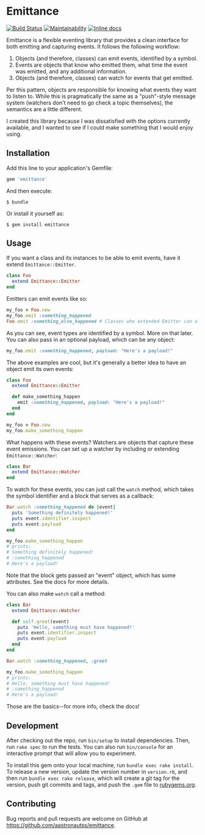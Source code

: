 # Emittance

[![Build Status](https://travis-ci.org/aastronautss/emittance.svg?branch=master)](https://travis-ci.org/aastronautss/emittance)
[![Maintainability](https://api.codeclimate.com/v1/badges/b5900e32c5a385c96c95/maintainability)](https://codeclimate.com/github/aastronautss/emittance/maintainability)
[![Inline docs](http://inch-ci.org/github/aastronautss/emittance.svg?branch=master)](http://inch-ci.org/github/aastronautss/emittance)

Emittance is a flexible eventing library that provides a clean interface for both emitting and capturing events. It follows the following workflow:

1. Objects (and therefore, classes) can emit events, identified by a symbol.
2. Events are objects that know who emitted them, what time the event was emitted, and any additional information.
3. Objects (and therefore, classes) can watch for events that get emitted.

Per this pattern, objects are responsible for knowing what events they want to listen to. While this is pragmatically the same as a "push"-style message system (watchers don't need to go check a topic themselves), the semantics are a little different.

I created this library because I was dissatisfied with the options currently available, and I wanted to see if I could make something that I would enjoy using.

## Installation

Add this line to your application's Gemfile:

```ruby
gem 'emittance'
```

And then execute:

    $ bundle

Or install it yourself as:

    $ gem install emittance

## Usage

If you want a class and its instances to be able to emit events, have it extend `Emittance::Emitter`.

```ruby
class Foo
  extend Emittance::Emitter
end
```

Emitters can emit events like so:

```ruby
my_foo = Foo.new
my_foo.emit :something_happened
Foo.emit :something_else_happened # Classes who extended Emitter can also emit events!
```

As you can see, event types are identified by a symbol. More on that later. You can also pass in an optional payload, which can be any object:

```ruby
my_foo.emit :something_happened, payload: "Here's a payload!"
```

The above examples are cool, but it's generally a better idea to have an object emit its own events:

```ruby
class Foo
  extend Emittance::Emitter

  def make_something_happen
    emit :something_happened, payload: "Here's a payload!"
  end
end

my_foo = Foo.new
my_foo.make_something_happen
```

What happens with these events? Watchers are objects that capture these event emissions. You can set up a watcher by including or extending `Emittance::Watcher`:

```ruby
class Bar
  extend Emittance::Watcher
end
```

To watch for these events, you can just call the `watch` method, which takes the symbol identifier and a block that serves as a callback:

```ruby
Bar.watch :something_happened do |event|
  puts 'Something definitely happened!'
  puts event.identifier.inspect
  puts event.payload
end

my_foo.make_something_happen
# prints:
# Something definitely happened!
# :something_happened
# Here's a payload!
```

Note that the block gets passed an "event" object, which has some attributes. See the docs for more details.

You can also make `watch` call a method:

```ruby
class Bar
  extend Emittance::Watcher

  def self.greet(event)
    puts 'Hello, something must have happened!'
    puts event.identifier.inspect
    puts event.payload
  end
end

Bar.watch :something_happened, :greet

my_foo.make_something_happen
# prints:
# Hello, something must have happened!
# :something_happened
# Here's a payload!
```

Those are the basics--for more info, check the docs!

## Development

After checking out the repo, run `bin/setup` to install dependencies. Then, run `rake spec` to run the tests. You can also run `bin/console` for an interactive prompt that will allow you to experiment.

To install this gem onto your local machine, run `bundle exec rake install`. To release a new version, update the version number in `version.rb`, and then run `bundle exec rake release`, which will create a git tag for the version, push git commits and tags, and push the `.gem` file to [rubygems.org](https://rubygems.org).

## Contributing

Bug reports and pull requests are welcome on GitHub at https://github.com/aastronautss/emittance.

